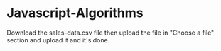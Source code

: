 # Javascript-Algorithms
Download the sales-data.csv file then upload the file in "Choose a file" section and upload it and it's done. 
